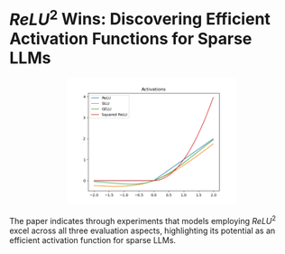 # $ReLU^2$ Wins: Discovering Efficient Activation Functions for Sparse LLMs

<p align="center">
<img src="activation.png" width="300" title="blank">
</p>

The paper indicates through experiments that models employing $ReLU^2$ excel across all three evaluation aspects, highlighting its potential as an efficient activation function for sparse LLMs.